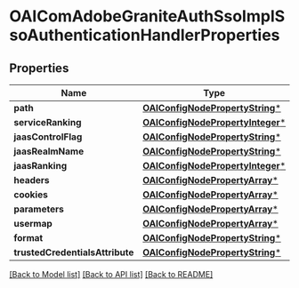 # OAIComAdobeGraniteAuthSsoImplSsoAuthenticationHandlerProperties

## Properties
Name | Type | Description | Notes
------------ | ------------- | ------------- | -------------
**path** | [**OAIConfigNodePropertyString***](OAIConfigNodePropertyString.md) |  | [optional] 
**serviceRanking** | [**OAIConfigNodePropertyInteger***](OAIConfigNodePropertyInteger.md) |  | [optional] 
**jaasControlFlag** | [**OAIConfigNodePropertyString***](OAIConfigNodePropertyString.md) |  | [optional] 
**jaasRealmName** | [**OAIConfigNodePropertyString***](OAIConfigNodePropertyString.md) |  | [optional] 
**jaasRanking** | [**OAIConfigNodePropertyInteger***](OAIConfigNodePropertyInteger.md) |  | [optional] 
**headers** | [**OAIConfigNodePropertyArray***](OAIConfigNodePropertyArray.md) |  | [optional] 
**cookies** | [**OAIConfigNodePropertyArray***](OAIConfigNodePropertyArray.md) |  | [optional] 
**parameters** | [**OAIConfigNodePropertyArray***](OAIConfigNodePropertyArray.md) |  | [optional] 
**usermap** | [**OAIConfigNodePropertyArray***](OAIConfigNodePropertyArray.md) |  | [optional] 
**format** | [**OAIConfigNodePropertyString***](OAIConfigNodePropertyString.md) |  | [optional] 
**trustedCredentialsAttribute** | [**OAIConfigNodePropertyString***](OAIConfigNodePropertyString.md) |  | [optional] 

[[Back to Model list]](../README.md#documentation-for-models) [[Back to API list]](../README.md#documentation-for-api-endpoints) [[Back to README]](../README.md)


